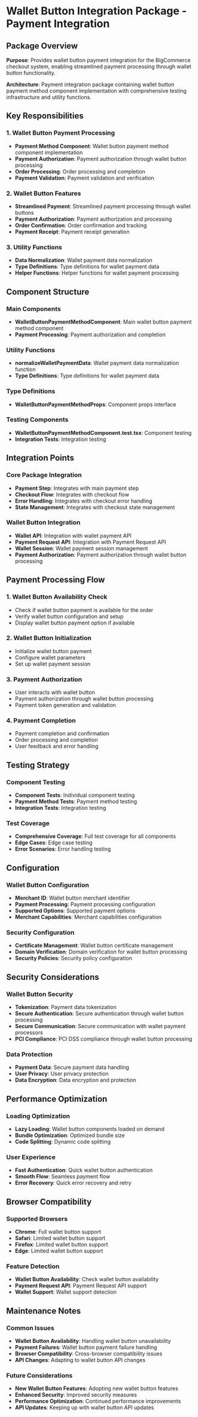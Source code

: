 # Wallet Button Integration Package - Payment Integration

## Package Overview

**Purpose**: Provides wallet button payment integration for the BigCommerce checkout system, enabling streamlined payment processing through wallet button functionality.

**Architecture**: Payment integration package containing wallet button payment method component implementation with comprehensive testing infrastructure and utility functions.

## Key Responsibilities

### 1. Wallet Button Payment Processing
- **Payment Method Component**: Wallet button payment method component implementation
- **Payment Authorization**: Payment authorization through wallet button processing
- **Order Processing**: Order processing and completion
- **Payment Validation**: Payment validation and verification

### 2. Wallet Button Features
- **Streamlined Payment**: Streamlined payment processing through wallet buttons
- **Payment Authorization**: Payment authorization and processing
- **Order Confirmation**: Order confirmation and tracking
- **Payment Receipt**: Payment receipt generation

### 3. Utility Functions
- **Data Normalization**: Wallet payment data normalization
- **Type Definitions**: Type definitions for wallet payment data
- **Helper Functions**: Helper functions for wallet payment processing

## Component Structure

### Main Components
- **WalletButtonPaymentMethodComponent**: Main wallet button payment method component
- **Payment Processing**: Payment authorization and completion

### Utility Functions
- **normalizeWalletPaymentData**: Wallet payment data normalization function
- **Type Definitions**: Type definitions for wallet payment data

### Type Definitions
- **WalletButtonPaymentMethodProps**: Component props interface

### Testing Components
- **WalletButtonPaymentMethodComponent.test.tsx**: Component testing
- **Integration Tests**: Integration testing

## Integration Points

### Core Package Integration
- **Payment Step**: Integrates with main payment step
- **Checkout Flow**: Integrates with checkout flow
- **Error Handling**: Integrates with checkout error handling
- **State Management**: Integrates with checkout state management

### Wallet Button Integration
- **Wallet API**: Integration with wallet payment API
- **Payment Request API**: Integration with Payment Request API
- **Wallet Session**: Wallet payment session management
- **Payment Authorization**: Payment authorization through wallet button processing

## Payment Processing Flow

### 1. Wallet Button Availability Check
- Check if wallet button payment is available for the order
- Verify wallet button configuration and setup
- Display wallet button payment option if available

### 2. Wallet Button Initialization
- Initialize wallet button payment
- Configure wallet parameters
- Set up wallet payment session

### 3. Payment Authorization
- User interacts with wallet button
- Payment authorization through wallet button processing
- Payment token generation and validation

### 4. Payment Completion
- Payment completion and confirmation
- Order processing and completion
- User feedback and error handling

## Testing Strategy

### Component Testing
- **Component Tests**: Individual component testing
- **Payment Method Tests**: Payment method testing
- **Integration Tests**: Integration testing

### Test Coverage
- **Comprehensive Coverage**: Full test coverage for all components
- **Edge Cases**: Edge case testing
- **Error Scenarios**: Error handling testing

## Configuration

### Wallet Button Configuration
- **Merchant ID**: Wallet button merchant identifier
- **Payment Processing**: Payment processing configuration
- **Supported Options**: Supported payment options
- **Merchant Capabilities**: Merchant capabilities configuration

### Security Configuration
- **Certificate Management**: Wallet button certificate management
- **Domain Verification**: Domain verification for wallet button processing
- **Security Policies**: Security policy configuration

## Security Considerations

### Wallet Button Security
- **Tokenization**: Payment data tokenization
- **Secure Authentication**: Secure authentication through wallet button processing
- **Secure Communication**: Secure communication with wallet payment processors
- **PCI Compliance**: PCI DSS compliance through wallet button processing

### Data Protection
- **Payment Data**: Secure payment data handling
- **User Privacy**: User privacy protection
- **Data Encryption**: Data encryption and protection

## Performance Optimization

### Loading Optimization
- **Lazy Loading**: Wallet button components loaded on demand
- **Bundle Optimization**: Optimized bundle size
- **Code Splitting**: Dynamic code splitting

### User Experience
- **Fast Authentication**: Quick wallet button authentication
- **Smooth Flow**: Seamless payment flow
- **Error Recovery**: Quick error recovery and retry

## Browser Compatibility

### Supported Browsers
- **Chrome**: Full wallet button support
- **Safari**: Limited wallet button support
- **Firefox**: Limited wallet button support
- **Edge**: Limited wallet button support

### Feature Detection
- **Wallet Button Availability**: Check wallet button availability
- **Payment Request API**: Payment Request API support
- **Wallet Support**: Wallet support detection

## Maintenance Notes

### Common Issues
- **Wallet Button Availability**: Handling wallet button unavailability
- **Payment Failures**: Wallet button payment failure handling
- **Browser Compatibility**: Cross-browser compatibility issues
- **API Changes**: Adapting to wallet button API changes

### Future Considerations
- **New Wallet Button Features**: Adopting new wallet button features
- **Enhanced Security**: Improved security measures
- **Performance Optimization**: Continued performance improvements
- **API Updates**: Keeping up with wallet button API updates
